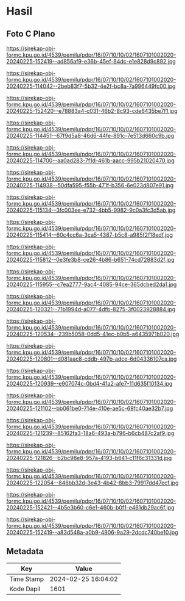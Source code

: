 # Hasil

## Foto C Plano

https://sirekap-obj-formc.kpu.go.id/4539/pemilu/pdpr/16/07/10/10/02/1607101002020-20240225-152419--ad856af9-e36b-45ef-84dc-e1e828d9c892.jpg

https://sirekap-obj-formc.kpu.go.id/4539/pemilu/pdpr/16/07/10/10/02/1607101002020-20240225-114042--2beb83f7-5b32-4e2f-bc8a-7a996449fc00.jpg

https://sirekap-obj-formc.kpu.go.id/4539/pemilu/pdpr/16/07/10/10/02/1607101002020-20240225-152420--e78883a4-c031-46b2-8c93-cde6435be7f1.jpg

https://sirekap-obj-formc.kpu.go.id/4539/pemilu/pdpr/16/07/10/10/02/1607101002020-20240225-114451--67f9d5a8-46d6-44fe-891c-7e513d660c9b.jpg

https://sirekap-obj-formc.kpu.go.id/4539/pemilu/pdpr/16/07/10/10/02/1607101002020-20240225-114700--aa0ad283-7f1d-461b-aacc-995b21020470.jpg

https://sirekap-obj-formc.kpu.go.id/4539/pemilu/pdpr/16/07/10/10/02/1607101002020-20240225-114938--50dfa595-f55b-471f-b356-6e023d807e91.jpg

https://sirekap-obj-formc.kpu.go.id/4539/pemilu/pdpr/16/07/10/10/02/1607101002020-20240225-115134--3fc003ee-e732-4bb5-9982-9c0a3fc3d5ab.jpg

https://sirekap-obj-formc.kpu.go.id/4539/pemilu/pdpr/16/07/10/10/02/1607101002020-20240225-115414--60c4cc6a-3ca5-4387-b5c8-a985f2f18edf.jpg

https://sirekap-obj-formc.kpu.go.id/4539/pemilu/pdpr/16/07/10/10/02/1607101002020-20240225-115812--0e3fe3b8-ce26-4b86-b651-74cd72883d2f.jpg

https://sirekap-obj-formc.kpu.go.id/4539/pemilu/pdpr/16/07/10/10/02/1607101002020-20240225-115955--c7ea2777-9ac4-4085-94ce-365dcbed2da1.jpg

https://sirekap-obj-formc.kpu.go.id/4539/pemilu/pdpr/16/07/10/10/02/1607101002020-20240225-120321--71b1994d-a077-4dfb-8275-3f0023928884.jpg

https://sirekap-obj-formc.kpu.go.id/4539/pemilu/pdpr/16/07/10/10/02/1607101002020-20240225-120534--239b5058-0dd5-41ec-b0b5-a6435971b020.jpg

https://sirekap-obj-formc.kpu.go.id/4539/pemilu/pdpr/16/07/10/10/02/1607101002020-20240225-120801--d081aac8-cddb-497b-adce-6d04336107ca.jpg

https://sirekap-obj-formc.kpu.go.id/4539/pemilu/pdpr/16/07/10/10/02/1607101002020-20240225-120939--e907074c-0bd4-41a2-afe7-11d635f10134.jpg

https://sirekap-obj-formc.kpu.go.id/4539/pemilu/pdpr/16/07/10/10/02/1607101002020-20240225-121102--bb061be0-714e-410e-ae5c-69fc40ae32b7.jpg

https://sirekap-obj-formc.kpu.go.id/4539/pemilu/pdpr/16/07/10/10/02/1607101002020-20240225-121239--85162fa3-18a6-493a-b796-b6cb487c2af9.jpg

https://sirekap-obj-formc.kpu.go.id/4539/pemilu/pdpr/16/07/10/10/02/1607101002020-20240225-121826--b2bc98e8-957a-4193-b641-c11f6c31331d.jpg

https://sirekap-obj-formc.kpu.go.id/4539/pemilu/pdpr/16/07/10/10/02/1607101002020-20240225-122054--846bb32d-3e43-4b42-8bb3-79917dd47ecf.jpg

https://sirekap-obj-formc.kpu.go.id/4539/pemilu/pdpr/16/07/10/10/02/1607101002020-20240225-152421--4b5e3b60-c6e1-460b-b0f1-e461db29ac6f.jpg

https://sirekap-obj-formc.kpu.go.id/4539/pemilu/pdpr/16/07/10/10/02/1607101002020-20240225-152419--a83d548a-a0b9-4906-9a29-2dcdc740be10.jpg


## Metadata

| Key        | Value               |
| ---------- | ------------------- |
| Time Stamp | 2024-02-25 16:04:02 |
| Kode Dapil | 1601                |



